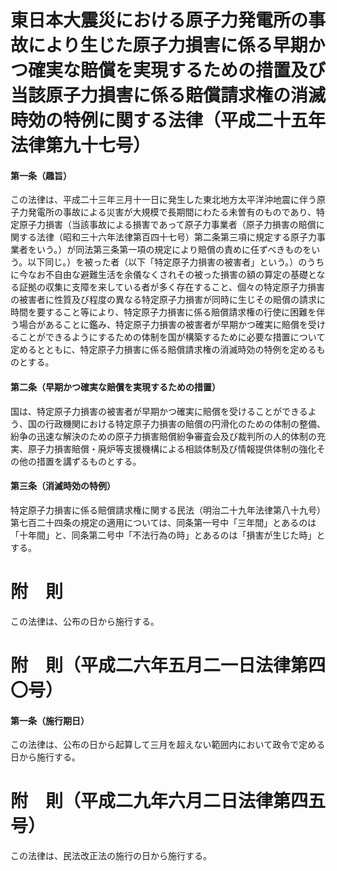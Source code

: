 # 東日本大震災における原子力発電所の事故により生じた原子力損害に係る早期かつ確実な賠償を実現するための措置及び当該原子力損害に係る賠償請求権の消滅時効の特例に関する法律（平成二十五年法律第九十七号）
#### 第一条（趣旨）
この法律は、平成二十三年三月十一日に発生した東北地方太平洋沖地震に伴う原子力発電所の事故による災害が大規模で長期間にわたる未曽有のものであり、特定原子力損害（当該事故による損害であって原子力事業者（原子力損害の賠償に関する法律（昭和三十六年法律第百四十七号）第二条第三項に規定する原子力事業者をいう。）が同法第三条第一項の規定により賠償の責めに任ずべきものをいう。以下同じ。）を被った者（以下「特定原子力損害の被害者」という。）のうちに今なお不自由な避難生活を余儀なくされその被った損害の額の算定の基礎となる証拠の収集に支障を来している者が多く存在すること、個々の特定原子力損害の被害者に性質及び程度の異なる特定原子力損害が同時に生じその賠償の請求に時間を要すること等により、特定原子力損害に係る賠償請求権の行使に困難を伴う場合があることに鑑み、特定原子力損害の被害者が早期かつ確実に賠償を受けることができるようにするための体制を国が構築するために必要な措置について定めるとともに、特定原子力損害に係る賠償請求権の消滅時効の特例を定めるものとする。
#### 第二条（早期かつ確実な賠償を実現するための措置）
国は、特定原子力損害の被害者が早期かつ確実に賠償を受けることができるよう、国の行政機関における特定原子力損害の賠償の円滑化のための体制の整備、紛争の迅速な解決のための原子力損害賠償紛争審査会及び裁判所の人的体制の充実、原子力損害賠償・廃炉等支援機構による相談体制及び情報提供体制の強化その他の措置を講ずるものとする。
#### 第三条（消滅時効の特例）
特定原子力損害に係る賠償請求権に関する民法（明治二十九年法律第八十九号）第七百二十四条の規定の適用については、同条第一号中「三年間」とあるのは「十年間」と、同条第二号中「不法行為の時」とあるのは「損害が生じた時」とする。
# 附　則
この法律は、公布の日から施行する。
# 附　則（平成二六年五月二一日法律第四〇号）
#### 第一条（施行期日）
この法律は、公布の日から起算して三月を超えない範囲内において政令で定める日から施行する。
# 附　則（平成二九年六月二日法律第四五号）
この法律は、民法改正法の施行の日から施行する。
